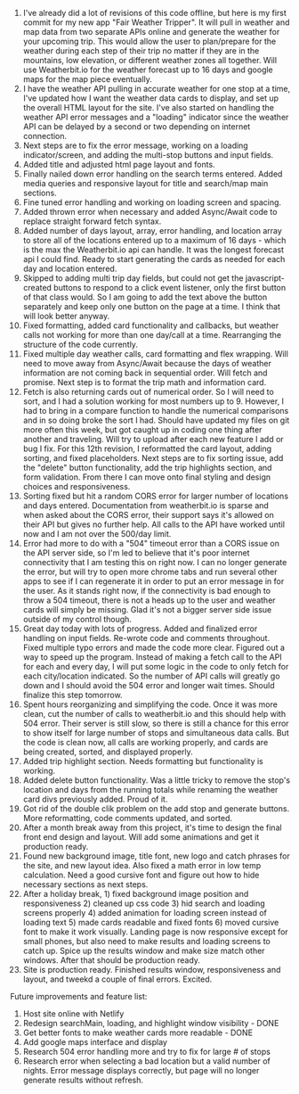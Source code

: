 1. I've already did a lot of revisions of this code offline, but here is my first commit for my new app "Fair Weather Tripper".  It will pull in weather and map data from two separate APIs online and generate the weather for your upcoming trip. This would allow the user to plan/prepare for the weather during each step of their trip no matter if they are in the mountains, low elevation, or different weather zones all together.  Will use Weatherbit.io for the weather forecast up to 16 days and google maps for the map piece eventually.
2. I have the weather API pulling in accurate weather for one stop at a time, I've updated how I want the weather data cards to display, and set up the overall HTML layout for the site. I've also started on handling the weather API error messages and a "loading" indicator since the weather API can be delayed by a second or two depending on internet connection.
3. Next steps are to fix the error message, working on a loading indicator/screen, and adding the multi-stop buttons and input fields.
4. Added title and adjusted html page layout and fonts.
5. Finally nailed down error handling on the search terms entered. Added media queries and responsive layout for title and search/map main sections. 
6. Fine tuned error handling and working on loading screen and spacing.
7. Added thrown error when necessary and added Async/Await code to replace straight forward fetch syntax.
8. Added number of days layout, array, error handling, and location array to store all of the locations entered up to a maximum of 16 days - which is the max the Weatherbit.io api can handle. It was the longest forecast api I could find. Ready to start generating the cards as needed for each day and location entered. 
9. Skipped to adding multi trip day fields, but could not get the javascript-created buttons to respond to a click event listener, only the first button of that class would. So I am going to add the text above the button separately and keep only one button on the page at a time. I think that will look better anyway. 
10. Fixed formatting, added card functionality and callbacks, but weather calls not working for more than one day/call at a time.  Rearranging the structure of the code currently.
11. Fixed multiple day weather calls, card formatting and flex wrapping. Will need to move away from Async/Await because the days of weather information are not coming back in sequential order. Will fetch and promise. Next step is to format the trip math and information card. 
12. Fetch is also returning cards out of numerical order. So I will need to sort, and I had a solution working for most numbers up to 9.  However, I had to bring in a compare function to handle the numerical comparisons and in so doing broke the sort I had.  Should have updated my files on git more often this week, but got caught up in coding one thing after another and traveling. Will try to upload after each new feature I add or bug I fix. For this 12th revision, I reformatted the card layout, adding sorting, and fixed placeholders. Next steps are to fix sorting issue, add the "delete" button functionality, add the trip highlights section, and form validation. From there I can move onto final styling and design choices and responsiveness. 
13. Sorting fixed but hit a random CORS error for larger number of locations and days entered. Documentation from weatherbit.io is sparse and when asked about the CORS error, their support says it's allowed on their API but gives no further help. All calls to the API have worked until now and I am not over the 500/day limit.  
14. Error had more to do with a "504" timeout error than a CORS issue on the API server side, so I'm led to believe that it's poor internet connectivity that I am testing this on right now.  I can no longer generate the error, but will try to open more chrome tabs and run several other apps to see if I can regenerate it in order to put an error message in for the user. As it stands right now, if the connectivity is bad enough to throw a 504 timeout, there is not a heads up to the user and weather cards will simply be missing. Glad it's not a bigger server side issue outside of my control though. 
15. Great day today with lots of progress.  Added and finalized error handling on input fields. Re-wrote code and comments throughout. Fixed multiple typo errors and made the code more clear. Figured out a way to speed up the program. Instead of making a fetch call to the API for each and every day, I will put some logic in the code to only fetch for each city/location indicated.  So the number of API calls will greatly go down and I should avoid the 504 error and longer wait times. Should finalize this step tomorrow. 
16. Spent hours reorganizing and simplifying the code. Once it was more clean, cut the number of calls to weatherbit.io and this should help with 504 error. Their server is still slow, so there is still a chance for this error to show itself for large number of stops and simultaneous data calls. But the code is clean now, all calls are working properly, and cards are being created, sorted, and displayed properly. 
17. Added trip highlight section. Needs formatting but functionality is working.
18. Added delete button functionality. Was a little tricky to remove the stop's location and days from the running totals while renaming the weather card divs previously added. Proud of it.
19. Got rid of the double clik problem on the add stop and generate buttons. More reformatting, code comments updated, and sorted. 
20. After a month break away from this project, it's time to design the final front end design and layout. Will add some animations and get it production ready. 
21. Found new background image, title font, new logo and catch phrases for the site, and new layout idea. Also fixed a math error in low temp calculation. Need a good cursive font and figure out how to hide necessary sections as next steps. 
22. After a holiday break, 1) fixed background image position and responsiveness 2) cleaned up css code 3) hid search and loading screens properly 4) added animation for loading screen instead of loading text 5) made cards readable and fixed fonts 6) moved cursive font to make it work visually. Landing page is now responsive except for small phones, but also need to make results and loading screens to catch up. Spice up the results window and make size match other windows. After that should be production ready. 
23. Site is production ready. Finished results window, responsiveness and layout, and tweekd a couple of final errors. Excited. 




Future improvements and feature list:
1) Host site online with Netlify
2) Redesign searchMain, loading, and highlight window visibility - DONE
3) Get better fonts to make weather cards more readable - DONE
4) Add google maps interface and display
5) Research 504 error handling more and try to fix for large # of stops
6) Research error when selecting a bad location but a valid number of nights. Error message displays correctly, but page will no longer generate results without refresh. 



